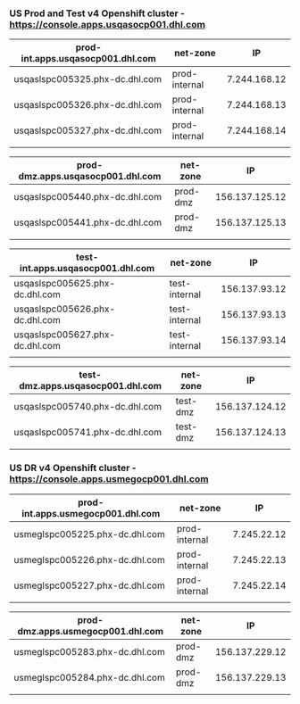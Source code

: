 ### US Prod and Test v4 Openshift cluster - https://console.apps.usqasocp001.dhl.com

| prod-int.apps.usqasocp001.dhl.com | net-zone			| IP			 |
| ----								| ----				| ----			 |
| usqaslspc005325.phx-dc.dhl.com    | prod-internal		| 7.244.168.12 	 |
| usqaslspc005326.phx-dc.dhl.com    | prod-internal 	| 7.244.168.13 	 |
| usqaslspc005327.phx-dc.dhl.com    | prod-internal 	| 7.244.168.14 	 |
|                                   |                   |                |

| prod-dmz.apps.usqasocp001.dhl.com | net-zone			| IP			 |
| ----								| ----				| ----			 |
| usqaslspc005440.phx-dc.dhl.com    | prod-dmz			| 156.137.125.12 |
| usqaslspc005441.phx-dc.dhl.com    | prod-dmz			| 156.137.125.13 |
|                                   |                   |                |

| test-int.apps.usqasocp001.dhl.com | net-zone			| IP			 |
| ----								| ----				| ----			 |
| usqaslspc005625.phx-dc.dhl.com    | test-internal		| 156.137.93.12  |
| usqaslspc005626.phx-dc.dhl.com    | test-internal		| 156.137.93.13  |
| usqaslspc005627.phx-dc.dhl.com    | test-internal		| 156.137.93.14  |
|                                   |                   |                |

| test-dmz.apps.usqasocp001.dhl.com | net-zone			| IP			 |
| ----								| ----				| ----			 | 
| usqaslspc005740.phx-dc.dhl.com    | test-dmz			| 156.137.124.12 |
| usqaslspc005741.phx-dc.dhl.com    | test-dmz			| 156.137.124.13 |
|                                   |                   |                |

### US DR v4 Openshift cluster - https://console.apps.usmegocp001.dhl.com

| prod-int.apps.usmegocp001.dhl.com | net-zone			| IP			 |
| ----								| ----				| ----			 | 
| usmeglspc005225.phx-dc.dhl.com    | prod-internal		| 7.245.22.12 	 |
| usmeglspc005226.phx-dc.dhl.com    | prod-internal		| 7.245.22.13	 |
| usmeglspc005227.phx-dc.dhl.com    | prod-internal		| 7.245.22.14	 |
|                                   |                   |                |

| prod-dmz.apps.usmegocp001.dhl.com | net-zone			| IP			 |
| ----								| ----				| ----			 | 
| usmeglspc005283.phx-dc.dhl.com    | prod-dmz			| 156.137.229.12 |
| usmeglspc005284.phx-dc.dhl.com    | prod-dmz			| 156.137.229.13 |
|                                   |                   |                |
